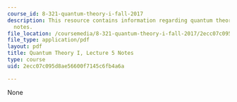 ```yaml
---
course_id: 8-321-quantum-theory-i-fall-2017
description: This resource contains information regarding quantum theory I, lecture
  notes.
file_location: /coursemedia/8-321-quantum-theory-i-fall-2017/2ecc07c095d8ae56600f7145c6fb4a6a_MIT8_321F17_lec5.pdf
file_type: application/pdf
layout: pdf
title: Quantum Theory I, Lecture 5 Notes
type: course
uid: 2ecc07c095d8ae56600f7145c6fb4a6a

---
```

None